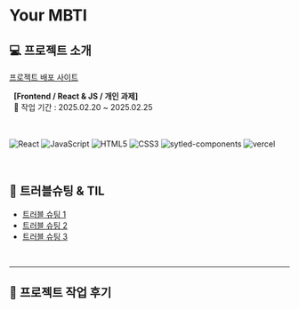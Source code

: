 # Your MBTI

## 💻 프로젝트 소개

[프로젝트 배포 사이트](https://your-mbti.vercel.app/)

&nbsp; **[Frontend / React & JS / 개인 과제]**
<br />
&nbsp; 📆 작업 기간 : 2025.02.20 ~ 2025.02.25 <br />
&nbsp; <br />
<br />

![React](https://img.shields.io/badge/-React-61DAFB?&logo=react&logoColor=white) ![JavaScript](https://img.shields.io/badge/-JavaScript-F7DF1E?&logo=javascript&logoColor=white) ![HTML5](https://img.shields.io/badge/-HTML5-E34F26?&logo=html5&logoColor=white) ![CSS3](https://img.shields.io/badge/-CSS3-1572B6?&logo=css3&logoColor=white) ![sytled-components](https://img.shields.io/badge/-styledcomponents-DB7093?&logo=styledcomponents&logoColor=white) ![vercel](https://img.shields.io/badge/-vercel-000000?&logo=vercel&logoColor=white)

<br />

## 🔹 트러블슈팅 & TIL

- [트러블 슈팅 1](url)
- [트러블 슈팅 2](url)
- [트러블 슈팅 3](url)

<br />

---

## 📝 프로젝트 작업 후기
